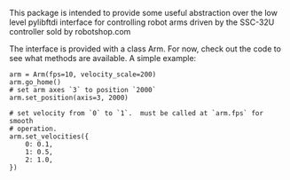This package is intended to provide some useful abstraction over the low
level pylibftdi interface for controlling robot arms driven by the
SSC-32U controller sold by robotshop.com

The interface is provided with a class Arm.  For now, check out the code
to see what methods are available.  A simple example:

```
arm = Arm(fps=10, velocity_scale=200)
arm.go_home()
# set arm axes `3` to position `2000`
arm.set_position(axis=3, 2000)

# set velocity from `0` to `1`.  must be called at `arm.fps` for smooth
# operation.
arm.set_velocities({
    0: 0.1,
    1: 0.5,
    2: 1.0,
})
```
